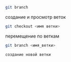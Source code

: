 ``````sh
git branch
``````
создание и просмотр веток 

``````sh
git checkout <имя ветки>
``````
перемещение по веткам

``````sh
git branch <имя_ветки>

создание новой ветки
